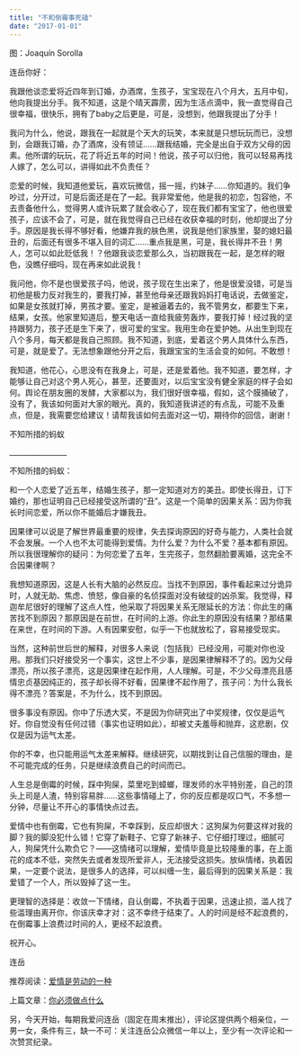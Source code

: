 ```yaml
---
title: "不和倒霉事死磕"
date: "2017-01-01"
---
```


图：Joaquín Sorolla

连岳你好：

我跟他谈恋爱将近四年到订婚，办酒席，生孩子，宝宝现在八个月大，五月中旬，他向我提出分手。我不知道，这是个晴天霹雳，因为生活点滴中，我一直觉得自己很幸福，很快乐，拥有了baby之后更是，可是，没想到，他跟我提出了分手！

我问为什么，他说，跟我在一起就是个天大的玩笑，本来就是只想玩玩而已，没想到，会跟我订婚，办了酒席，没有领证……跟我结婚，完全是出自于双方父母的因素。他所谓的玩玩，花了将近五年的时间！他说，孩子可以归他，我可以轻易再找人嫁了，怎么可以，讲得如此不负责任？

恋爱的时候，我知道他爱玩，喜欢玩微信，摇一摇，约妹子……你知道的。我们争吵过，分开过，可是后面还是在了一起。我非常爱他，他是我的初恋，包容他，不去责备他什么，觉得男人或许玩累了就会收心了，现在我们都有宝宝了，他也很爱孩子，应该不会了，可是，就在我觉得自己已经在收获幸福的时刻，他却提出了分手。原因是我长得不够好看，他嫌弃我的肤色黑，说我是他们家族里，娶的媳妇最丑的，后面还有很多不堪入目的词汇……重点我是黑，可是，我长得并不丑！男人，怎可以如此贬低我！？他跟我谈恋爱那么久，当初跟我在一起，是怎样的眼色，没瞧仔细吗，现在再来如此说我！

我问他，你不是也很爱孩子吗，他说，孩子现在生出来了，他是很爱没错，可是当初他是极力反对我生的，要我打掉，甚至他母亲还跟我妈妈打电话说，去做鉴定，如果是女孩就打掉，男孩才要。鉴定，是被逼着去的，我不管男女，都要生下来，结果，女孩。他家里知道后，整天电话一直给我疲劳轰炸，要我打掉！经过我的坚持跟努力，孩子还是生下来了，很可爱的宝宝。我用生命在爱护她。从出生到现在八个多月，每天都是我自己照顾。我不知道，到底，爱着这个男人具体什么东西，可是，就是爱了。无法想象跟他分开之后，我跟宝宝的生活会变的如何。不敢想！

我知道，他花心，心思没有在我身上，可是，还是爱着他。我不知道，要怎样，才能够让自己对这个男人死心，甚至，还要面对，以后宝宝没有健全家庭的样子会如何。舆论在朋友圈的发酵，大家都以为，我们很好很幸福，假如，这个膜捅破了，没有了，我该如何面对大家的眼光。真的，我知道我讲述的有点乱，可能不及重点，但是，我需要您给建议！请帮我该如何去面对这一切，期待你的回信，谢谢！

不知所措的蚂蚁

\_\_\_\_\_\_\_\_\_\_\_\_\_\_\_\_

不知所措的蚂蚁：

和一个人恋爱了近五年，结婚生孩子，那一定知道对方的美丑。即使长得丑，订下婚约，那也证明自己已经接受这所谓的“丑”。这是一个简单的因果关系：因为你我长时间恋爱，所以你不能婚后才嫌我丑。

因果律可以说是了解世界最重要的规律，失去探询原因的好奇与能力，人类社会就不会发展。一个人也不太可能得到爱情。为什么爱？为什么不爱？基本都有原因。所以我很理解你的疑问：为何恋爱了五年，生完孩子，忽然翻脸要离婚，这完全不合因果律啊？

我想知道原因，这是人长有大脑的必然反应。当找不到原因，事件看起来过分诡异时，人就无助、焦虑、愤怒，像自豪的名侦探面对没有破绽的凶杀案。我觉得，释迦牟尼很好的理解了这点人性，他采取了将因果关系无限延长的方法：你此生的痛苦找不到原因？那原因是在前世，在时间的上游。你此生的原因没有结果？那结果在来世，在时间的下游。人有因果安慰，似乎一下也就放松了，容易接受现实。

当然，这种前世后世的解释，对很多人来说（包括我）已经没用，可能对你也没用。那我们只好接受另一个事实，这世上不少事，是因果律解释不了的。因为父母漂亮，所以孩子漂亮，这是因果律在起作用，人人理解。可是，不少父母漂亮且感情忠贞基因纯正的，孩子却长得不好看，因果律不起作用了，孩子问：为什么我长得不漂亮？答案是，不为什么，找不到原因。

很多事没有原因。你中了乐透大奖，不是因为你研究出了中奖规律，仅仅是运气好。你自觉没有任何过错（事实也证明如此），却被丈夫羞辱和抛弃，这悲剧，仅仅是因为运气太差。

你的不幸，也只能用运气太差来解释。继续研究，以期找到让自己信服的理由，是不可能完成的任务，只是继续浪费自己的时间而已。

人生总是倒霉的时候，踩中狗屎，菜里吃到蟑螂，理发师的水平特别差，自己的顶头上司是人渣，特别容易胖……这些事情碰上了，你的反应都是叹口气，不多想一分钟，尽量让不开心的事情快点过去。

爱情中也有倒霉，它也有狗屎，不幸踩到，反应却很大：这狗屎为何要这样对我的脚？我的脚没犯什么错！它穿了新鞋子、它穿了新袜子、它仔细打理过，细腻可人，狗屎凭什么欺负它？——这情绪可以理解，爱情毕竟是比较隆重的事，在上面花的成本不低，突然失去或者发现所爱非人，无法接受这损失。放纵情绪，执着因果，一定要个说法，是很多人的选择，可以纠缠一生，最后得到的因果关系是：我爱错了一个人，所以毁掉了这一生。

更理智的选择是：收敛一下情绪，自认倒霉，不执着于因果，迅速止损，滥人找了些滥理由离开你，你该庆幸才对：这不幸终于结束了。人的时间是经不起浪费的，在倒霉事上浪费过时间的人，更经不起浪费。

祝开心。

连岳

推荐阅读：[爱情是劳动的一种](http://mp.weixin.qq.com/s?__biz=MjM5NDU0Mjk2MQ==&mid=2651622627&idx=1&sn=f7bd806a8e51da37956ae1b7dc3dab8d&chksm=bd7e08fd8a0981eba93efd32aa16b45b1145eb4888e0403124e611c85fd059fc64ec13319807&scene=21#wechat_redirect)

上篇文章：[你必须做点什么](http://mp.weixin.qq.com/s?__biz=MjM5NDU0Mjk2MQ==&mid=2651622643&idx=1&sn=e12dca3d36568077b99f9d36a833dc1d&chksm=bd7e08ed8a0981fb9e201e63c5077d268981177014134a828889f063131fb5b6f810dfcdf7c7&scene=21#wechat_redirect)

另，今天开始，每期我爱问连岳（固定在周末推出），评论区提供两个相亲位，一男一女，条件有三，缺一不可：关注连岳公众微信一年以上，至少有一次评论和一次赞赏纪录。
